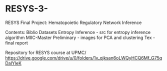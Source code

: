 # RESYS-3-

RESYS Final Project: Hematopoietic Regulatory Network Inference

Contents:
	Biblio 
	Datasets
	Entropy Inference - src for entropy inference algorithm
	MIIC-Master
	Preliminary - images for PCA and clustering
	Tex - final report

Repository for RESYS course at UPMC/
https://drive.google.com/drive/u/0/folders/1v_qjksan6oLWQyHCQ6Mf_G75qDalYleK
